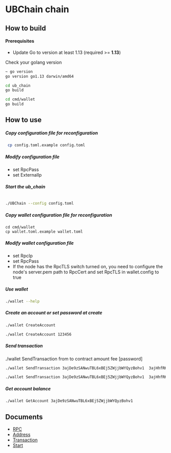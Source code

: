 # UBChain chain

## How to build

####  Prerequisites

- Update Go to version at least 1.13 (required >= **1.13**)

Check your golang version

```bash
~ go version
go version go1.13 darwin/amd64
```

```bash
cd ub_chain
go build

cd cmd/wallet
go build
```

## How to use


##### Copy configuration file for reconfiguration

```bash
 cp config.toml.example config.toml
```

##### Modify configuration file

* set RpcPass
* set ExternalIp


##### Start the ub_chain

```bash

./UBChain --config config.toml
```

##### Copy wallet configuration file for reconfiguration

```
cd cmd/wallet
cp wallet.toml.example wallet.toml
```

##### Modify wallet configuration file

* set RpcIp
* set RpcPass
* If the node has the RpcTLS switch turned on, you need to configure the node's server.pem path to RpcCert and set RpcTLS in wallet.config to true

##### Use wallet

```bash
./wallet --help
```
##### Create an account or set password at create

```bash
./wallet CreateAccount 

./wallet CreateAccount 123456
```
##### Send transaction

./wallet SendTransaction from to contract amount fee [password]

```bash
./wallet SendTransaction 3ajDe9zSANwuTBL6xBEj5ZWjjbWYQyzBohv1  3ajHhfRK5ZDz9TvjrXqhq2deLo8qk37zakxq  UBC 1000 0.0003

./wallet SendTransaction 3ajDe9zSANwuTBL6xBEj5ZWjjbWYQyzBohv1  3ajHhfRK5ZDz9TvjrXqhq2deLo8qk37zakxq  UBC 1000 0.0003 123456
```

##### Get account balance

```bash
./wallet GetAccount 3ajDe9zSANwuTBL6xBEj5ZWjjbWYQyzBohv1
```
  
    
## Documents


- [RPC](https://github.com/jhdriver/UBChain/tree/master/docs/rpc.md)
- [Address](https://github.com/jhdriver/UBChain/tree/master/docs/address.md)
- [Transaction](https://github.com/jhdriver/UBChain/tree/master/docs/transaction.md)
- [Start](https://github.com/jhdriver/UBChain/tree/master/docs/start.md)

